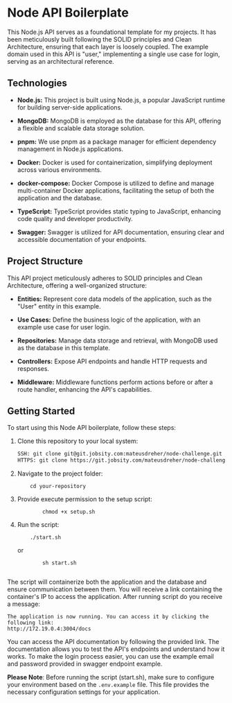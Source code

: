 
# Node API Boilerplate

This Node.js API serves as a foundational template for my projects. It has been meticulously built following the SOLID principles and Clean Architecture, ensuring that each layer is loosely coupled. The example domain used in this API is "user," implementing a single use case for login, serving as an architectural reference.

## Technologies

- **Node.js:** This project is built using Node.js, a popular JavaScript runtime for building server-side applications.

- **MongoDB:** MongoDB is employed as the database for this API, offering a flexible and scalable data storage solution.

- **pnpm:** We use pnpm as a package manager for efficient dependency management in Node.js applications.

- **Docker:** Docker is used for containerization, simplifying deployment across various environments.

- **docker-compose:** Docker Compose is utilized to define and manage multi-container Docker applications, facilitating the setup of both the application and the database.

- **TypeScript:** TypeScript provides static typing to JavaScript, enhancing code quality and developer productivity.

- **Swagger:** Swagger is utilized for API documentation, ensuring clear and accessible documentation of your endpoints.

## Project Structure

This API project meticulously adheres to SOLID principles and Clean Architecture, offering a well-organized structure:

- **Entities:** Represent core data models of the application, such as the "User" entity in this example.

- **Use Cases:** Define the business logic of the application, with an example use case for user login.

- **Repositories:** Manage data storage and retrieval, with MongoDB used as the database in this template.

- **Controllers:** Expose API endpoints and handle HTTP requests and responses.

- **Middleware:** Middleware functions perform actions before or after a route handler, enhancing the API's capabilities.

## Getting Started

To start using this Node API boilerplate, follow these steps:

1. Clone this repository to your local system:

   ```bash
   SSH: git clone git@git.jobsity.com:mateusdreher/node-challenge.git
   HTTPS: git clone https://git.jobsity.com/mateusdreher/node-challenge.git

2. Navigate to the project folder:
	```
		cd your-repository
3. Provide execute permission to the setup script:
	```
			chmod +x setup.sh
4. Run the script:
	```
		./start.sh
	```
	or

	```
			sh start.sh


The script will containerize both the application and the database and ensure communication between them. You will receive a link containing the container's IP to access the application.
After running script do you receive a message: 

```
The application is now running. You can access it by clicking the following link:
http://172.19.0.4:3004/docs
```
You can access the API documentation by following the provided link. The documentation allows you to test the API's endpoints and understand how it works. To make the login process easier, you can use the example email and password provided in swagger endpoint example.


**Please Note**: Before running the script (start.sh), make sure to configure your environment based on the `.env.example` file. This file provides the necessary configuration settings for your application.
